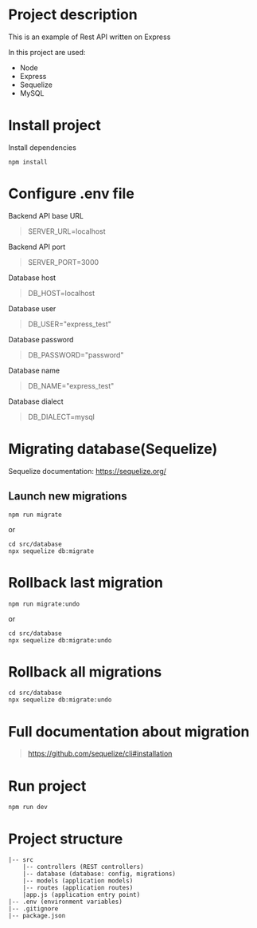 # Project description

This is an example of Rest API written on Express

In this project are used:
- Node
- Express
- Sequelize
- MySQL



# Install project
Install dependencies
```
npm install
```

# Configure .env file

Backend API base URL
> SERVER_URL=localhost

Backend API port
> SERVER_PORT=3000

Database host
> DB_HOST=localhost

Database user
> DB_USER="express_test"

Database password
> DB_PASSWORD="password"

Database name
> DB_NAME="express_test"


Database dialect
> DB_DIALECT=mysql


# Migrating database(Sequelize) 

Sequelize documentation: https://sequelize.org/
## Launch new migrations
```
npm run migrate
```
or
```
cd src/database
npx sequelize db:migrate
```

# Rollback last migration
```
npm run migrate:undo
```
or
```
cd src/database
npx sequelize db:migrate:undo
```

# Rollback all migrations
```
cd src/database
npx sequelize db:migrate:undo
```

# Full documentation about migration
> https://github.com/sequelize/cli#installation

# Run project
```
npm run dev
```


# Project structure



```
|-- src
    |-- controllers (REST controllers)
    |-- database (database: config, migrations)
    |-- models (application models)
    |-- routes (application routes)
    |app.js (application entry point)
|-- .env (environment variables)
|-- .gitignore
|-- package.json
```